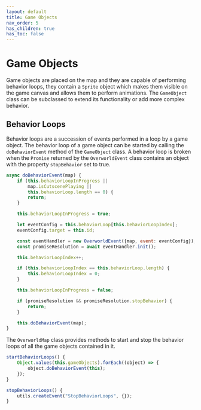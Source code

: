 ```yaml
---
layout: default
title: Game Objects
nav_order: 5
has_children: true
has_toc: false
---
```


# Game Objects

Game objects are placed on the map and they are capable of performing behavior loops, they contain a `Sprite` object which makes them visible on the game canvas and allows them to perform animations. The `GameObject` class can be subclassed to extend its functionality or add more complex behavior.

## Behavior Loops

Behavior loops are a succession of events performed in a loop by a game object. The behavior loop of a game object can be started by calling the `doBehaviorEvent` method of the `GameObject` class. A behavior loop is broken when the `Promise` returned by the `OverworldEvent` class contains an object with the property `stopBehavior` set to true.

```js
async doBehaviorEvent(map) {
    if (this.behaviorLoopInProgress ||
        map.isCutscenePlaying || 
        this.behaviorLoop.length == 0) {
        return;
    }

    this.behaviorLoopInProgress = true;

    let eventConfig = this.behaviorLoop[this.behaviorLoopIndex];
    eventConfig.target = this.id;

    const eventHandler = new OverworldEvent({map, event: eventConfig});
    const promiseResolution = await eventHandler.init();

    this.behaviorLoopIndex++;

    if (this.behaviorLoopIndex == this.behaviorLoop.length) {
        this.behaviorLoopIndex = 0;
    }

    this.behaviorLoopInProgress = false;

    if (promiseResolution && promiseResolution.stopBehavior) {
        return;
    }

    this.doBehaviorEvent(map);
}
```

The `OverworldMap` class provides methods to start and stop the behavior loops of all the game objects contained in it.

```js
startBehaviorLoops() {
    Object.values(this.gameObjects).forEach((object) => {
        object.doBehaviorEvent(this);
    });
}

stopBehaviorLoops() {
    utils.createEvent("StopBehaviorLoops", {});
}
```
